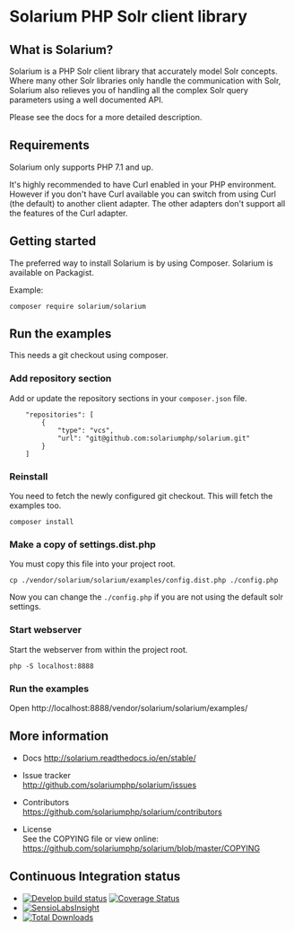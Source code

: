 # Solarium PHP Solr client library


## What is Solarium?

Solarium is a PHP Solr client library that accurately model Solr concepts. Where many other Solr libraries only handle
the communication with Solr, Solarium also relieves you of handling all the complex Solr query parameters using a
well documented API.

Please see the docs for a more detailed description.

## Requirements

Solarium only supports PHP 7.1 and up.

It's highly recommended to have Curl enabled in your PHP environment. However if you don't have Curl available you can
switch from using Curl (the default) to another client adapter. The other adapters don't support all the features of the
Curl adapter.

## Getting started

The preferred way to install Solarium is by using Composer. Solarium is available on Packagist.

Example:
```
composer require solarium/solarium
```

## Run the examples

This needs a git checkout using composer.

### Add repository section

Add or update the repository sections in your `composer.json` file.

```
    "repositories": [
        {
            "type": "vcs",
            "url": "git@github.com:solariumphp/solarium.git"
        }
    ]
```

### Reinstall

You need to fetch the newly configured git checkout. This will fetch the examples too.

```
composer install
```

### Make a copy of settings.dist.php

You must copy this file into your project root.

```
cp ./vendor/solarium/solarium/examples/config.dist.php ./config.php
```

Now you can change the `./config.php` if you are not using the default solr settings.

### Start webserver

Start the webserver from within the project root.

```
php -S localhost:8888
```

### Run the examples

Open http://localhost:8888/vendor/solarium/solarium/examples/

## More information

* Docs
  http://solarium.readthedocs.io/en/stable/

* Issue tracker   
  http://github.com/solariumphp/solarium/issues

* Contributors    
  https://github.com/solariumphp/solarium/contributors

* License   
  See the COPYING file or view online:  
  https://github.com/solariumphp/solarium/blob/master/COPYING

## Continuous Integration status

* [![Develop build status](https://secure.travis-ci.org/solariumphp/solarium.png?branch=master)](http://travis-ci.org/solariumphp/solarium?branch=master) [![Coverage Status](https://coveralls.io/repos/solariumphp/solarium/badge.png?branch=master)](https://coveralls.io/r/solariumphp/solarium?branch=master)
* [![SensioLabsInsight](https://insight.sensiolabs.com/projects/292e29f7-10a9-4685-b9ac-37925ebef9ae/small.png)](https://insight.sensiolabs.com/projects/292e29f7-10a9-4685-b9ac-37925ebef9ae)
* [![Total Downloads](https://poser.pugx.org/solarium/solarium/downloads.svg)](https://packagist.org/packages/solarium/solarium)

